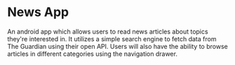 # News App
An android app which allows users to read news articles about topics they're interested in.
It utilizes a simple search engine to fetch data from The Guardian using their open API.
Users will also have the ability to browse articles in different categories using the navigation drawer. 
